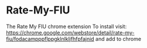 # Rate-My-FIU
The Rate My FIU chrome extension
To install visit: https://chrome.google.com/webstore/detail/rate-my-fiu/fodacampppflppgklnlkljfhfpfajnid and add to chrome
